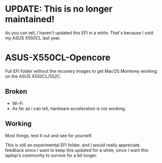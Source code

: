 # UPDATE: This is no longer maintained!
As you can tell, I haven't updated this EFI in a while. That's because I sold my ASUS X550CL last year. 

# ASUS-X550CL-Opencore
Full EFI folder without the recovery images to get MacOS Monterey working on the ASUS X550CL/552C.

## Broken
- Wi-Fi
- As far as i can tell, hardware acceleration is not working.

## Working
Most things, test it out and see for yourself.

This is still an experimental EFI folder, and I would really appreciate feedback since I want to keep this updated for a while, since I want this laptop's community to survive for a bit longer.
